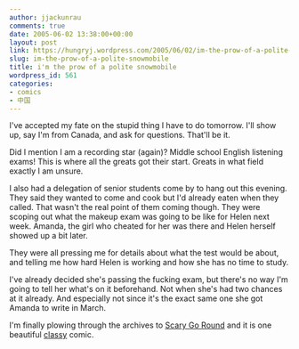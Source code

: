 ```yaml
---
author: jjackunrau
comments: true
date: 2005-06-02 13:38:00+00:00
layout: post
link: https://hungryj.wordpress.com/2005/06/02/im-the-prow-of-a-polite-snowmobile/
slug: im-the-prow-of-a-polite-snowmobile
title: i'm the prow of a polite snowmobile
wordpress_id: 561
categories:
- comics
- 中国
---
```


I've accepted my fate on the stupid thing I have to do tomorrow.  I'll show up, say I'm from Canada, and ask for questions.  That'll be it.
  

  
Did I mention I am a recording star (again)?  Middle school English listening exams!  This is where all the greats got their start.  Greats in what field exactly I am unsure.
  

  
I also had a delegation of senior students come by to hang out this evening.  They said they wanted to come and cook but I'd already eaten when they called.  That wasn't the real point of them coming though.  They were scoping out what the makeup exam was going to be like for Helen next week.  Amanda, the girl who cheated for her was there and Helen herself showed up a bit later.  
  

  
They were all pressing me for details about what the test would be about, and telling me how hard Helen is working and how she has no time to study.
  

  
I've already decided she's passing the fucking exam, but there's no way I'm going to tell her what's on it beforehand.  Not when she's had two chances at it already.  And especially not since it's the exact same one she got Amanda to write in March.
  

  
I'm finally plowing through the archives to [Scary Go Round](http://www.scarygoround.com) and it is one beautiful [classy](http://www.scarygoround.com/?date=20031208) comic.
